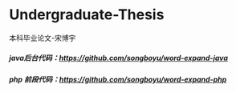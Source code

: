 # Undergraduate-Thesis
本科毕业论文-宋博宇

##### java后台代码：https://github.com/songboyu/word-expand-java
##### php 前段代码：https://github.com/songboyu/word-expand-php
